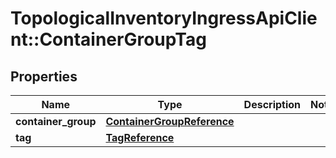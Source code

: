 # TopologicalInventoryIngressApiClient::ContainerGroupTag

## Properties
Name | Type | Description | Notes
------------ | ------------- | ------------- | -------------
**container_group** | [**ContainerGroupReference**](ContainerGroupReference.md) |  | 
**tag** | [**TagReference**](TagReference.md) |  | 


